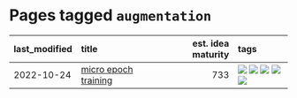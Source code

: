 # Pages tagged `augmentation`

|last_modified|title|est. idea maturity|tags
|:---|:---|---:|:---|
|2022-10-24|[micro epoch training](../micro-epoch.md)|733|[![](https://img.shields.io/badge/tag-augmentation-193ec4)](../tags/augmentation.md) [![](https://img.shields.io/badge/tag-dataset-fe76cf)](../tags/dataset.md) [![](https://img.shields.io/badge/tag-heuristics-8b3cb7)](../tags/heuristics.md) [![](https://img.shields.io/badge/tag-tooling-fe4dc)](../tags/tooling.md) [![](https://img.shields.io/badge/tag-training-e8ae48)](../tags/training.md)|